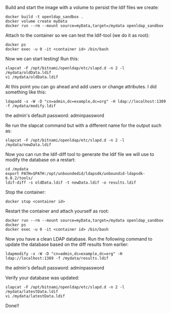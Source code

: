Build and start the image with a volume to persist the ldif files we create:

```
docker build -t openldap_sandbox .
docker volume create myData
docker run --rm --mount source=myData,target=/mydata openldap_sandbox
```

Attach to the container so we can test the ldif-tool (we do it as root):

```
docker ps
docker exec -u 0 -it <container id> /bin/bash
```

Now we can start testing! Run this:

```
slapcat -F /opt/bitnami/openldap/etc/slapd.d -n 2 -l /mydata/oldData.ldif
vi /mydata/oldData.ldif
```

At this point you can go ahead and add users or change attributes. I did something like this:

```
ldapadd -x -W -D "cn=admin,dc=example,dc=org" -H ldap://localhost:1389 -f /mydata/modify.ldif
```

the admin's default password: adminpassword

Re run the slapcat command but with a different name for the output such as: 

```
slapcat -F /opt/bitnami/openldap/etc/slapd.d -n 2 -l /mydata/newData.ldif
```

Now you can run the ldif-diff tool to generate the ldif file we will use to modify the database on a restart:

```
cd /mydata
export PATH=$PATH:/opt/unboundedid/ldapsdk/unboundid-ldapsdk-6.0.2/tools/
ldif-diff -s oldData.ldif -t newData.ldif -o results.ldif
```

Stop the container:

```
docker stop <container id>
```

Restart the container and attach yourself as root:

```
docker run --rm --mount source=myData,target=/mydata openldap_sandbox
docker ps
docker exec -u 0 -it <container id> /bin/bash
```

Now you have a clean LDAP database. Run the following command to update the database based on the diff results from earlier:

```
ldapmodify -x -W -D "cn=admin,dc=example,dc=org" -H ldap://localhost:1389 -f /mydata/results.ldif
```

the admin's default password: adminpassword

Verify your database was updated:

```
slapcat -F /opt/bitnami/openldap/etc/slapd.d -n 2 -l /mydata/latestData.ldif
vi /mydata/latestData.ldif
```

Done!!
